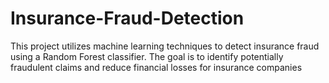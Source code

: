 # Insurance-Fraud-Detection
 This project utilizes machine learning techniques to detect insurance fraud using
 a Random Forest classifier. The goal is to identify potentially fraudulent claims and reduce financial losses for
 insurance companies
